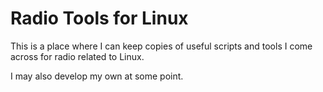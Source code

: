 # Radio Tools for Linux
 
This is a place where I can keep copies of useful scripts and tools I come across for radio related to Linux.

I may also develop my own at some point.
